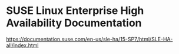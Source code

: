 # SUSE Linux Enterprise High Availability Documentation


https://documentation.suse.com/en-us/sle-ha/15-SP7/html/SLE-HA-all/index.html

